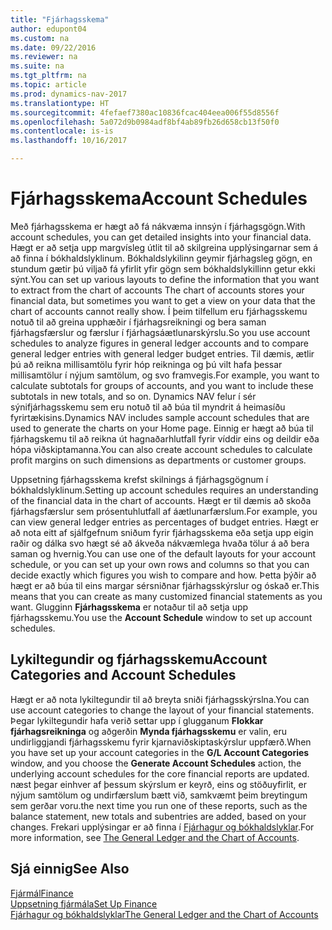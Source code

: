 ```yaml
---
title: "Fjárhagsskema"
author: edupont04
ms.custom: na
ms.date: 09/22/2016
ms.reviewer: na
ms.suite: na
ms.tgt_pltfrm: na
ms.topic: article
ms.prod: dynamics-nav-2017
ms.translationtype: HT
ms.sourcegitcommit: 4fefaef7380ac10836fcac404eea006f55d8556f
ms.openlocfilehash: 5a072d9b0984adf8bf4ab89fb26d658cb13f50f0
ms.contentlocale: is-is
ms.lasthandoff: 10/16/2017

---
```


# <a name="account-schedules"></a><span data-ttu-id="c14db-102">Fjárhagsskema</span><span class="sxs-lookup"><span data-stu-id="c14db-102">Account Schedules</span></span>
<span data-ttu-id="c14db-103">Með fjárhagsskema er hægt að fá nákvæma innsýn í fjárhagsgögn.</span><span class="sxs-lookup"><span data-stu-id="c14db-103">With account schedules, you can get detailed insights into your financial data.</span></span> <span data-ttu-id="c14db-104">Hægt er að setja upp margvísleg útlit til að skilgreina upplýsingarnar sem á að finna í bókhaldslyklinum. Bókhaldslykilinn geymir fjárhagsleg gögn, en stundum gætir þú viljað fá yfirlit yfir gögn sem bókhaldslykillinn getur ekki sýnt.</span><span class="sxs-lookup"><span data-stu-id="c14db-104">You can set up various layouts to define the information that you want to extract from the chart of accounts The chart of accounts stores your financial data, but sometimes you want to get a view on your data that the chart of accounts cannot really show.</span></span> <span data-ttu-id="c14db-105">Í þeim tilfellum eru fjárhagsskemu notuð til að greina upphæðir í fjárhagsreikningi og bera saman fjárhagsfærslur og færslur í fjárhagsáætlunarskýrslu.</span><span class="sxs-lookup"><span data-stu-id="c14db-105">So you use account schedules to analyze figures in general ledger accounts and to compare general ledger entries with general ledger budget entries.</span></span>
<span data-ttu-id="c14db-106">Til dæmis, ætlir þú að reikna millisamtölu fyrir hóp reikninga og þú vilt hafa þessar millisamtölur í nýjum samtölum, og svo framvegis.</span><span class="sxs-lookup"><span data-stu-id="c14db-106">For example, you want to calculate subtotals for groups of accounts, and you want to include these subtotals in new totals, and so on.</span></span>
<span data-ttu-id="c14db-107">Dynamics NAV felur í sér sýnifjárhagsskemu sem eru notuð til að búa til myndrit á heimasíðu fyrirtækisins.</span><span class="sxs-lookup"><span data-stu-id="c14db-107">Dynamics NAV includes sample account schedules that are used to generate the charts on your Home page.</span></span> <span data-ttu-id="c14db-108">Einnig er hægt að búa til fjárhagskemu til að reikna út hagnaðarhlutfall fyrir víddir eins og deildir eða hópa viðskiptamanna.</span><span class="sxs-lookup"><span data-stu-id="c14db-108">You can also create account schedules to calculate profit margins on such dimensions as departments or customer groups.</span></span>  

<span data-ttu-id="c14db-109">Uppsetning fjárhagsskema krefst skilnings á fjárhagsgögnum í bókhaldslyklinum.</span><span class="sxs-lookup"><span data-stu-id="c14db-109">Setting up account schedules requires an understanding of the financial data in the chart of accounts.</span></span>
<span data-ttu-id="c14db-110">Hægt er til dæmis að skoða fjárhagsfærslur sem prósentuhlutfall af áætlunarfærslum.</span><span class="sxs-lookup"><span data-stu-id="c14db-110">For example, you can view general ledger entries as percentages of budget entries.</span></span>
<span data-ttu-id="c14db-111">Hægt er að nota eitt af sjálfgefnum sniðum fyrir fjárhagsskema eða setja upp eigin raðir og dálka svo hægt sé að ákveða nákvæmlega hvaða tölur á að bera saman og hvernig.</span><span class="sxs-lookup"><span data-stu-id="c14db-111">You can use one of the default layouts for your account schedule, or you can set up your own rows and columns so that you can decide exactly which figures you wish to compare and how.</span></span>
<span data-ttu-id="c14db-112">Þetta þýðir að hægt er að búa til eins margar sérsniðnar fjárhagsskýrslur og óskað er.</span><span class="sxs-lookup"><span data-stu-id="c14db-112">This means that you can create as many customized financial statements as you want.</span></span> <span data-ttu-id="c14db-113">Glugginn **Fjárhagsskema** er notaður til að setja upp fjárhagsskemu.</span><span class="sxs-lookup"><span data-stu-id="c14db-113">You use the **Account Schedule** window to set up account schedules.</span></span>  

## <a name="account-categories-and-account-schedules"></a><span data-ttu-id="c14db-114">Lykiltegundir og fjárhagsskemu</span><span class="sxs-lookup"><span data-stu-id="c14db-114">Account Categories and Account Schedules</span></span>
<span data-ttu-id="c14db-115">Hægt er að nota lykiltegundir til að breyta sniði fjárhagsskýrslna.</span><span class="sxs-lookup"><span data-stu-id="c14db-115">You can use account categories to change the layout of your financial statements.</span></span> <span data-ttu-id="c14db-116">Þegar lykiltegundir hafa verið settar upp í glugganum **Flokkar fjárhagsreikninga** og aðgerðin **Mynda fjárhagsskemu** er valin, eru undirliggjandi fjárhagsskemu fyrir kjarnaviðskiptaskýrslur uppfærð.</span><span class="sxs-lookup"><span data-stu-id="c14db-116">When you have set up your account categories in the **G/L Account Categories** window, and you choose the **Generate Account Schedules** action, the underlying account schedules for the core financial reports are updated.</span></span> <span data-ttu-id="c14db-117">næst þegar einhver af þessum skýrslum er keyrð, eins og stöðuyfirlit, er nýjum samtölum og undirfærslum bætt við, samkvæmt þeim breytingum sem gerðar voru.</span><span class="sxs-lookup"><span data-stu-id="c14db-117">the next time you run one of these reports, such as the balance statement, new totals and subentries are added, based on your changes.</span></span> <span data-ttu-id="c14db-118">Frekari upplýsingar er að finna í [Fjárhagur og bókhaldslyklar](finance-general-ledger.md).</span><span class="sxs-lookup"><span data-stu-id="c14db-118">For more information, see [The General Ledger and the Chart of Accounts](finance-general-ledger.md).</span></span>    
## <a name="see-also"></a><span data-ttu-id="c14db-119">Sjá einnig</span><span class="sxs-lookup"><span data-stu-id="c14db-119">See Also</span></span>
[<span data-ttu-id="c14db-120">Fjármál</span><span class="sxs-lookup"><span data-stu-id="c14db-120">Finance</span></span>](finance.md)  
[<span data-ttu-id="c14db-121">Uppsetning fjármála</span><span class="sxs-lookup"><span data-stu-id="c14db-121">Set Up Finance</span></span>](finance-setup-finance.md)  
[<span data-ttu-id="c14db-122">Fjárhagur og bókhaldslyklar</span><span class="sxs-lookup"><span data-stu-id="c14db-122">The General Ledger and the Chart of Accounts</span></span>](finance-general-ledger.md)  

